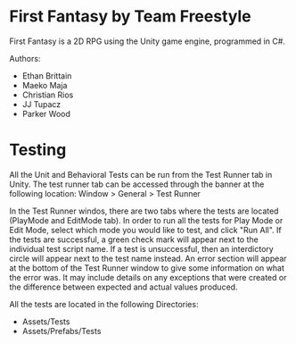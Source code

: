 # First Fantasy by Team Freestyle

First Fantasy is a 2D RPG using the Unity game engine, programmed in C#.

Authors:
- Ethan Brittain
- Maeko Maja
- Christian Rios
- JJ Tupacz
- Parker Wood

# Testing
All the Unit and Behavioral Tests can be run from the Test Runner tab in Unity. The test runner tab can be accessed through the banner at the following location: 
Window > General > Test Runner

In the Test Runner windos, there are two tabs where the tests are located (PlayMode and EditMode tab). In order to run all the tests for Play Mode or Edit Mode, select which mode you would like to test, and click "Run All". If the tests are successful, a green check mark will appear next to the individual test script name. If a test is unsuccessful, then an interdictory circle will appear next to the test name instead. An error section will appear at the bottom of the Test Runner window to give some information on what the error was. It may include details on any exceptions that were created or the difference between expected and actual values produced.

All the tests are located in the following Directories: 
- Assets/Tests
- Assets/Prefabs/Tests

